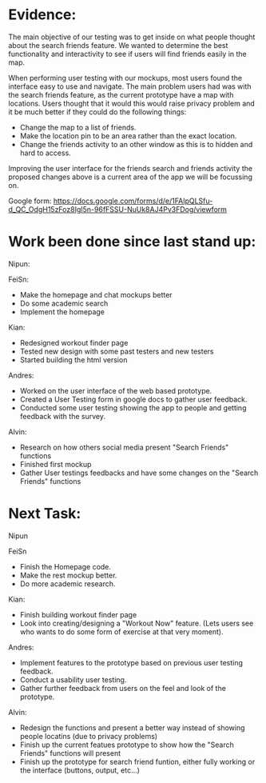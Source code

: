 # Evidence:

The main objective of our testing was to get inside on what people thought about the search friends feature. We wanted to determine the best functionality and interactivity to see if users will find friends easily in the map.

When performing user testing with our mockups, most users found the interface easy to use and navigate. The main problem users had was with the search friends feature, as the current prototype have a map with locations. Users thought that it would this would raise privacy problem and it be much better if they could do the following things:
- Change the map to a list of friends.
- Make the location pin to be an area rather than the exact location.
- Change the friends activity to an other window as this is to hidden and hard to access.

Improving the user interface for the friends search and friends activity the proposed changes above is a current area of the app we will be focussing on.

Google form: https://docs.google.com/forms/d/e/1FAIpQLSfu-d_QC_OdgH15zFoz8IgI5n-96fFSSU-NuUk8AJ4Pv3FDog/viewform

# Work been done since last stand up:

Nipun:

FeiSn:
- Make the homepage and chat mockups better
- Do some academic search
- Implement the homepage


Kian:
- Redesigned workout finder page
- Tested new design with some past testers and new testers
- Started building the html version


Andres:
- Worked on the user interface of the web based prototype.
- Created a User Testing form in google docs to gather user feedback.
- Conducted some user testing showing the app to people and getting feedback with the survey.

Alvin:
- Research on how others social media present "Search Friends" functions
- Finished first mockup
- Gather User testings feedbacks and have some changes on the "Search Friends" functions


# Next Task:

Nipun

FeiSn
- Finish the Homepage code.
- Make the rest mockup better.
- Do more academic research.

Kian:
- Finish building workout finder page
- Look into creating/designing a "Workout Now" feature. (Lets users see who wants to do some form of exercise at that very moment).

Andres:
- Implement features to the prototype based on previous user testing feedback.
- Conduct a usability user testing.
- Gather further feedback from users on the feel and look of the prototype.

Alvin:
- Redesign the functions and present a better way instead of showing people locatins (due to privacy problems)
- Finish up the current featues prototype to show how the "Search Friends" functions will present
- Finish up the prototype for search friend funtion, either fully working or the interface (buttons, output, etc...)
